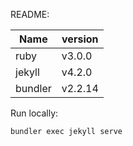 README:

|Name   | version|
|-------|--------|
|ruby	| v3.0.0|
|jekyll | v4.2.0|
|bundler| v2.2.14|

Run locally:
```
bundler exec jekyll serve
```

